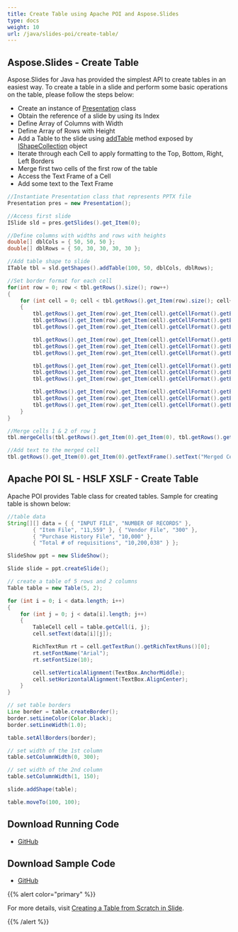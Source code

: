 ```yaml
---
title: Create Table using Apache POI and Aspose.Slides
type: docs
weight: 10
url: /java/slides-poi/create-table/
---
```


## **Aspose.Slides - Create Table**
Aspose.Slides for Java has provided the simplest API to create tables in an easiest way. To create a table in a slide and perform some basic operations on the table, please follow the steps below:

- Create an instance of [Presentation](https://reference.aspose.com/slides/java/com.aspose.slides/Presentation) class
- Obtain the reference of a slide by using its Index
- Define Array of Columns with Width
- Define Array of Rows with Height
- Add a Table to the slide using [addTable](https://reference.aspose.com/slides/java/com.aspose.slides/IShapeCollection#addTable-float-float-double:A-double:A-) method exposed by [IShapeCollection](https://reference.aspose.com/slides/java/com.aspose.slides/IShapeCollection) object
- Iterate through each Cell to apply formatting to the Top, Bottom, Right, Left Borders
- Merge first two cells of the first row of the table
- Access the Text Frame of a Cell
- Add some text to the Text Frame

```java
//Instantiate Presentation class that represents PPTX file
Presentation pres = new Presentation();

//Access first slide
ISlide sld = pres.getSlides().get_Item(0);

//Define columns with widths and rows with heights
double[] dblCols = { 50, 50, 50 };
double[] dblRows = { 50, 30, 30, 30, 30 };

//Add table shape to slide
ITable tbl = sld.getShapes().addTable(100, 50, dblCols, dblRows);

//Set border format for each cell
for(int row = 0; row < tbl.getRows().size(); row++)
{
    for (int cell = 0; cell < tbl.getRows().get_Item(row).size(); cell++)
    {
        tbl.getRows().get_Item(row).get_Item(cell).getCellFormat().getBorderTop().getFillFormat().setFillType(FillType.Solid);
        tbl.getRows().get_Item(row).get_Item(cell).getCellFormat().getBorderTop().getFillFormat().getSolidFillColor().setColor(Color.RED);
        tbl.getRows().get_Item(row).get_Item(cell).getCellFormat().getBorderTop().setWidth(5);

        tbl.getRows().get_Item(row).get_Item(cell).getCellFormat().getBorderBottom().getFillFormat().setFillType(FillType.Solid);
        tbl.getRows().get_Item(row).get_Item(cell).getCellFormat().getBorderBottom().getFillFormat().getSolidFillColor().setColor(Color.RED);
        tbl.getRows().get_Item(row).get_Item(cell).getCellFormat().getBorderBottom().setWidth(5);

        tbl.getRows().get_Item(row).get_Item(cell).getCellFormat().getBorderLeft().getFillFormat().setFillType(FillType.Solid);
        tbl.getRows().get_Item(row).get_Item(cell).getCellFormat().getBorderLeft().getFillFormat().getSolidFillColor().setColor(Color.RED);
        tbl.getRows().get_Item(row).get_Item(cell).getCellFormat().getBorderLeft().setWidth(5);

        tbl.getRows().get_Item(row).get_Item(cell).getCellFormat().getBorderRight().getFillFormat().setFillType(FillType.Solid);
        tbl.getRows().get_Item(row).get_Item(cell).getCellFormat().getBorderRight().getFillFormat().getSolidFillColor().setColor(Color.RED);
        tbl.getRows().get_Item(row).get_Item(cell).getCellFormat().getBorderRight().setWidth(5);
    }
}

//Merge cells 1 & 2 of row 1
tbl.mergeCells(tbl.getRows().get_Item(0).get_Item(0), tbl.getRows().get_Item(1).get_Item(0), false);

//Add text to the merged cell
tbl.getRows().get_Item(0).get_Item(0).getTextFrame().setText("Merged Cells");
```

## **Apache POI SL - HSLF XSLF - Create Table**
Apache POI provides Table class for created tables. Sample for creating table is shown below:

```java
//table data
String[][] data = { { "INPUT FILE", "NUMBER OF RECORDS" },
		{ "Item File", "11,559" }, { "Vendor File", "300" },
		{ "Purchase History File", "10,000" },
		{ "Total # of requisitions", "10,200,038" } };

SlideShow ppt = new SlideShow();

Slide slide = ppt.createSlide();

// create a table of 5 rows and 2 columns
Table table = new Table(5, 2);

for (int i = 0; i < data.length; i++)
{
	for (int j = 0; j < data[i].length; j++)
	{
		TableCell cell = table.getCell(i, j);
		cell.setText(data[i][j]);

		RichTextRun rt = cell.getTextRun().getRichTextRuns()[0];
		rt.setFontName("Arial");
		rt.setFontSize(10);

		cell.setVerticalAlignment(TextBox.AnchorMiddle);
		cell.setHorizontalAlignment(TextBox.AlignCenter);
	}
}

// set table borders
Line border = table.createBorder();
border.setLineColor(Color.black);
border.setLineWidth(1.0);

table.setAllBorders(border);

// set width of the 1st column
table.setColumnWidth(0, 300);

// set width of the 2nd column
table.setColumnWidth(1, 150);

slide.addShape(table);

table.moveTo(100, 100);
```

## **Download Running Code**
- [GitHub](https://github.com/aspose-slides/Aspose.Slides-for-Java/releases/tag/Aspose.Slides_Java_for_Apache_POI-v1.0.0)

## **Download Sample Code**
- [GitHub](https://github.com/aspose-slides/Aspose.Slides-for-Java/tree/master/Plugins/Aspose_Slides_for_Apache_POI/src/main/java/com/aspose/slides/examples/featurescomparison/tables/createtable)

{{% alert color="primary" %}} 

For more details, visit [Creating a Table from Scratch in Slide](https://docs.aspose.com/slides/java/manage-table/#create-table-from-scratch).

{{% /alert %}}
